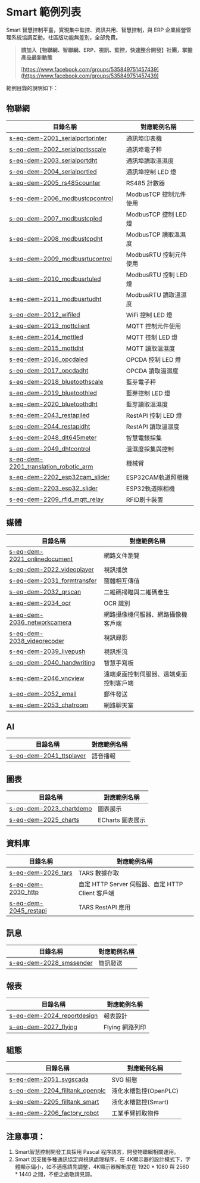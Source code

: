 # Smart 範例列表

Smart 智慧控制平臺，實現集中監控、資訊共用、智慧控制，與 ERP 企業經營管理系統協調互動。社區版功能無差別，全部免費。

> **請加入【物聯網、智聯網、ERP、視訊、監控，快速整合開發】社團，掌握產品最新動態**
>
>[https://www.facebook.com/groups/535849751457439](https://www.facebook.com/groups/535849751457439)

範例目錄的說明如下：

## 物聯網

|目錄名稱|對應範例名稱|
|-------|------------|
|[s-eq-dem-2001_serialportprinter](iot/s-eq-dem-2001_serialportprinter/)|通訊埠印表機|
|[s-eq-dem-2002_serialportsscale](iot/s-eq-dem-2002_serialportsscale/)|通訊埠電子秤|
|[s-eq-dem-2003_serialportdht](iot/s-eq-dem-2003_serialportdht/)|通訊埠讀取溫濕度|
|[s-eq-dem-2004_serialportled](iot/s-eq-dem-2004_serialportled/)|通訊埠控制 LED 燈|
|[s-eq-dem-2005_rs485counter](iot/s-eq-dem-2005_rs485counter/)|RS485 計數器|
|[s-eq-dem-2006_modbustcpcontrol](iot/s-eq-dem-2006_modbustcpcontrol/)|ModbusTCP 控制元件使用|
|[s-eq-dem-2007_modbustcpled](iot/s-eq-dem-2007_modbustcpled/)|ModbusTCP 控制 LED 燈|
|[s-eq-dem-2008_modbustcpdht](iot/s-eq-dem-2008_modbustcpdht/)| ModbusTCP 讀取溫濕度|
|[s-eq-dem-2009_modbusrtucontrol](iot/s-eq-dem-2009_modbusrtucontrol/)| ModbusRTU 控制元件使用|
|[s-eq-dem-2010_modbusrtuled](iot/s-eq-dem-2010_modbusrtuled/)| ModbusRTU 控制 LED 燈|
|[s-eq-dem-2011_modbusrtudht](iot/s-eq-dem-2011_modbusrtudht/)|ModbusRTU 讀取溫濕度|
|[s-eq-dem-2012_wifiled](iot/s-eq-dem-2012_wifiled/)|WiFi 控制 LED 燈|
|[s-eq-dem-2013_mqttclient](iot/s-eq-dem-2013_mqttclient/)| MQTT 控制元件使用|
|[s-eq-dem-2014_mqttled](iot/s-eq-dem-2014_mqttled/)|MQTT 控制 LED 燈|
|[s-eq-dem-2015_mqttdht](iot/s-eq-dem-2015_mqttdht/)| MQTT 讀取溫濕度|
|[s-eq-dem-2016_opcdaled](iot/s-eq-dem-2016_opcdaled/)| OPCDA 控制 LED 燈|
|[s-eq-dem-2017_opcdadht](iot/s-eq-dem-2017_opcdadht/)| OPCDA 讀取溫濕度|
|[s-eq-dem-2018_bluetoothscale](iot/s-eq-dem-2018_bluetoothscale/)| 藍芽電子秤|
|[s-eq-dem-2019_bluetoothled](iot/s-eq-dem-2019_bluetoothled/)|藍芽控制 LED 燈|
|[s-eq-dem-2020_bluetoothdht](iot/s-eq-dem-2020_bluetoothdht/)| 藍芽讀取溫濕度|
|[s-eq-dem-2043_restapiled](iot/s-eq-dem-2043_restapiled/)|RestAPI 控制 LED 燈|
|[s-eq-dem-2044_restapidht](iot/s-eq-dem-2044_restapidht/)|RestAPI 讀取溫濕度|
|[s-eq-dem-2048_dlt645meter](iot/s-eq-dem-2048_dlt645meter/)|智慧電錶採集|
|[s-eq-dem-2049_dhtcontrol](iot/s-eq-dem-2049_dhtcontrol/)|溫濕度採集與控制|
|[s-eq-dem-2201_translation_robotic_arm](iot/s-eq-dem-2201_translation_robotic_arm/)|機械臂|
|[s-eq-dem-2202_esp32cam_slider](iot/s-eq-dem-2202_esp32cam_slider/)|ESP32CAM軌道照相機|
|[s-eq-dem-2203_esp32_slider](iot/s-eq-dem-2203_esp32_slider/)|ESP32軌道照相機|
|[s-eq-dem-2209_rfid_mqtt_relay](iot/s-eq-dem-2209_rfid_mqtt_relay/)|RFID刷卡裝置|

## 媒體

|目錄名稱|對應範例名稱|
|-------|------------|
|[s-eq-dem-2021_onlinedocument](media/s-eq-dem-2021_onlinedocument/)| 網路文件瀏覽|
|[s-eq-dem-2022_videoplayer](media/s-eq-dem-2022_videoplayer)|視訊播放|
|[s-eq-dem-2031_formtransfer](media/s-eq-dem-2031_formtransfer/)| 窗體相互傳值|
|[s-eq-dem-2032_qrscan](media/s-eq-dem-2032_qrscan/)|二維碼掃瞄與二維碼產生|
|[s-eq-dem-2034_ocr](meida/s-eq-dem-2034_ocr/)|OCR 識別|
|[s-eq-dem-2036_networkcamera](media/s-eq-dem-2036_networkcamera/)|網路攝像機伺服器、網路攝像機客戶端|
|[s-eq-dem-2038_videorecoder](media/s-eq-dem-2038_videorecoder/)|視訊錄影|
|[s-eq-dem-2039_livepush](media/s-eq-dem-2039_livepush/)|視訊推流|
|[s-eq-dem-2040_handwriting](media/s-eq-dem-2040_handwriting/)|智慧手寫板|
|[s-eq-dem-2046_vncview](media/s-eq-dem-2046_vncview/)| 遠端桌面控制伺服器、遠端桌面控制客戶端|
|[s-eq-dem-2052_email](media/s-eq-dem-2052_email/)|郵件發送|
|[s-eq-dem-2053_chatroom](media/s-eq-dem-2053_chatroom/)|網路聊天室|

## AI

|目錄名稱|對應範例名稱|
|-------|------------|
|[s-eq-dem-2041_ttsplayer](ai/s-eq-dem-2041_ttsplayer/)|語音播報|

## 圖表

|目錄名稱|對應範例名稱|
|-------|------------|
|[s-eq-dem-2023_chartdemo](chart/s-eq-dem-2023_chartdemo/)|圖表展示|
|[s-eq-dem-2025_charts](chart/s-eq-dem-2025_charts/)|ECharts 圖表展示|


## 資料庫

|目錄名稱|對應範例名稱|
|-------|------------|
|[s-eq-dem-2026_tars](database/s-eq-dem-2026_tars/)|TARS 數據存取|
|[s-eq-dem-2030_http](database/s-eq-dem-2030_http/)|自定 HTTP Server 伺服器、自定 HTTP Client 客戶端|
|[s-eq-dem-2045_restapi](database/s-eq-dem-2045_restapi/)| TARS RestAPI 應用|


## 訊息

|目錄名稱|對應範例名稱|
|-------|------------|
|[s-eq-dem-2028_smssender](message/s-eq-dem-2028_smssender/)| 簡訊發送|

## 報表

|目錄名稱|對應範例名稱|
|-------|------------|
|[s-eq-dem-2024_reportdesign](report/s-eq-dem-2024_reportdesign/)|報表設計|
|[s-eq-dem-2027_flying](report/s-eq-dem-2027_flying/)|Flying 網路列印|

## 組態

|目錄名稱|對應範例名稱|
|-------|------------|
|[s-eq-dem-2051_svgscada](scada/s-eq-dem-2051_svgscada/)| SVG 組態|
|[s-eq-dem-2204_filltank_openplc](scada/s-eq-dem-2204_filltank_openplc/)|液化水槽監控(OpenPLC)|
|[s-eq-dem-2205_filltank_smart](scada/s-eq-dem-2205_filltank_smart/)|液化水槽監控(Smart)|
|[s-eq-dem-2206_factory_robot](scada/s-eq-dem-2206_factory_robot/)|工業手臂抓取物件|



## 注意事項：
1. Smart智慧控制開發工具採用 Pascal 程序語言，開發物聯網相關運用。
2. Smart 因支援多種通訊協定與視訊處理程序，在 4K顯示器的設計模式下，字體顯示偏小，如不適應請先調整，4K顯示器解析度在 1920 * 1080 與 2560 * 1440 之間，不便之處敬請見諒。